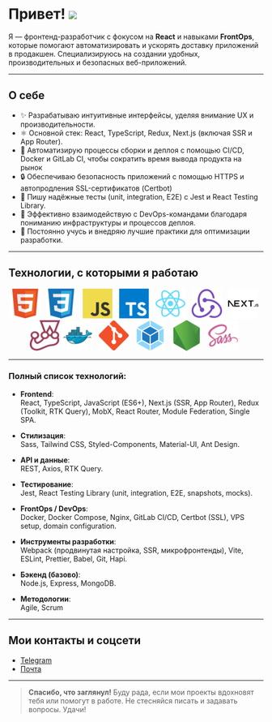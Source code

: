 # Привет! <img src="https://raw.githubusercontent.com/blackcater/blackcater/main/images/Hi.gif" width="30px" />

Я — фронтенд-разработчик с фокусом на **React** и навыками  **FrontOps**, которые помогают автоматизировать и ускорять доставку приложений в продакшен. Специализируюсь на создании удобных, производительных и безопасных веб-приложений.

---

## О себе

- ✨ Разрабатываю интуитивные интерфейсы, уделяя внимание UX и производительности.  
- ⚛️ Основной стек: React, TypeScript, Redux, Next.js (включая SSR и App Router).
- 🚀 Автоматизирую процессы сборки и деплоя с помощью CI/CD, Docker и GitLab CI, чтобы сократить время вывода продукта на рынок
- 🔒 Обеспечиваю безопасность приложений с помощью HTTPS и автопродления SSL-сертификатов (Certbot)
- 🧪 Пишу надёжные тесты (unit, integration, E2E) с Jest и React Testing Library.
- 🤝 Эффективно взаимодействую с DevOps-командами благодаря пониманию инфраструктуры и процессов деплоя.
- 🎯 Постоянно учусь и внедряю лучшие практики для оптимизации разработки.

---

## Технологии, с которыми я работаю

<p align="center">
  <!-- Языки и базовые вещи -->
  <img src="https://raw.githubusercontent.com/devicons/devicon/master/icons/html5/html5-original.svg" alt="HTML5" width="60" height="60" />
  &nbsp;
  <img src="https://raw.githubusercontent.com/devicons/devicon/master/icons/css3/css3-original.svg" alt="CSS3" width="60" height="60" />
  &nbsp;
  <img src="https://raw.githubusercontent.com/devicons/devicon/master/icons/javascript/javascript-original.svg" alt="JavaScript" width="60" height="60" />
  &nbsp;
  <img src="https://raw.githubusercontent.com/devicons/devicon/master/icons/typescript/typescript-original.svg" alt="TypeScript" width="60" height="60" />
  &nbsp;
  <!-- Frontend-библиотеки и фреймворки -->
  <img src="https://raw.githubusercontent.com/devicons/devicon/master/icons/react/react-original.svg" alt="React" width="60" height="60" />
  &nbsp;
  <img src="https://raw.githubusercontent.com/devicons/devicon/master/icons/redux/redux-original.svg" alt="Redux" width="60" height="60" />
  &nbsp;
  <img src="https://raw.githubusercontent.com/devicons/devicon/master/icons/nextjs/nextjs-original-wordmark.svg" alt="Next.js" width="60" height="60" />
  &nbsp;
  <!-- Инструменты тестирования --> 
  <img src="https://raw.githubusercontent.com/devicons/devicon/master/icons/jest/jest-plain.svg" alt="Jest" width="60" height="60" />
  <!-- Дополнительные библиотеки -->
  <img src="https://raw.githubusercontent.com/devicons/devicon/master/icons/docker/docker-original.svg" alt="Docker" width="60" height="60" />
  &nbsp;
  <img src="https://raw.githubusercontent.com/devicons/devicon/master/icons/git/git-original.svg" alt="Git" width="60" height="60" />
  &nbsp;
  <img src="https://raw.githubusercontent.com/devicons/devicon/master/icons/webpack/webpack-original.svg" alt="Webpack" width="60" height="60" />
  &nbsp;
  <img src="https://raw.githubusercontent.com/devicons/devicon/master/icons/nodejs/nodejs-original.svg" alt="Node.js" width="60" height="60" />
  &nbsp;
  <img src="https://raw.githubusercontent.com/devicons/devicon/master/icons/sass/sass-original.svg" alt="Sass" width="60" height="60" />
  &nbsp;
</p>

---

### Полный список технологий:

- **Frontend**:  
  React, TypeScript, JavaScript (ES6+), Next.js (SSR, App Router), Redux (Toolkit, RTK Query), MobX, React Router, Module Federation, Single SPA.

- **Стилизация**:  
  Sass, Tailwind CSS, Styled-Components, Material-UI, Ant Design.  
  
- **API и данные**:  
  REST, Axios, RTK Query.

- **Тестирование**:  
  Jest, React Testing Library (unit, integration, E2E, snapshots, mocks).
  
- **FrontOps / DevOps**:  
 Docker, Docker Compose, Nginx, GitLab CI/CD, Certbot (SSL), VPS setup, domain configuration.

- **Инструменты разработки**:  
  Webpack (продвинутая настройка, SSR, микрофронтенды), Vite, ESLint, Prettier, Babel, Git, Hapi.

- **Бэкенд (базово)**:  
  Node.js, Express, MongoDB.

- **Методологии**:  
  Agile, Scrum

---

## Мои контакты и соцсети

- [Telegram](@anastasiya_guryanova)  
- [Почта](mailto:anastasia.gurianova.dev@mail.ru)

---


> **Спасибо, что заглянул!** Буду рада, если мои проекты вдохновят тебя или помогут в работе. Не стесняйся писать и задавать вопросы. Удачи! 
